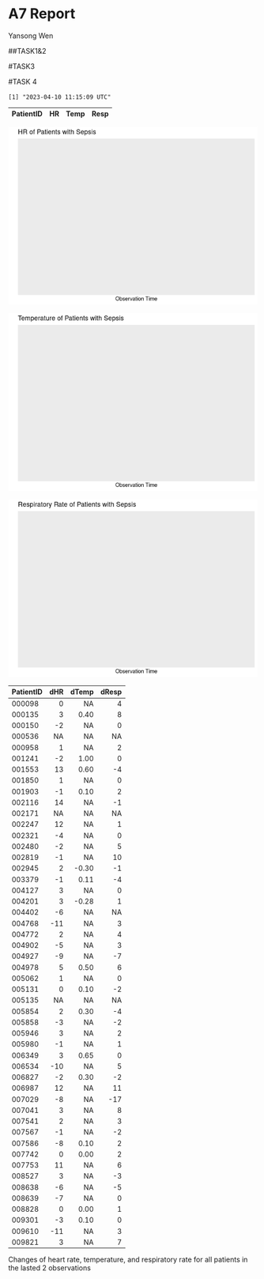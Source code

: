 A7 Report
================
Yansong Wen

\##TASK1&2

\#TASK3

\#TASK 4

    [1] "2023-04-10 11:15:09 UTC"

| PatientID |  HR | Temp | Resp |
|:----------|----:|-----:|-----:|

![](README_files/figure-commonmark/unnamed-chunk-4-1.png)

![](README_files/figure-commonmark/unnamed-chunk-4-2.png)

![](README_files/figure-commonmark/unnamed-chunk-4-3.png)

| PatientID | dHR | dTemp | dResp |
|:----------|----:|------:|------:|
| 000098    |   0 |    NA |     4 |
| 000135    |   3 |  0.40 |     8 |
| 000150    |  -2 |    NA |     0 |
| 000536    |  NA |    NA |    NA |
| 000958    |   1 |    NA |     2 |
| 001241    |  -2 |  1.00 |     0 |
| 001553    |  13 |  0.60 |    -4 |
| 001850    |   1 |    NA |     0 |
| 001903    |  -1 |  0.10 |     2 |
| 002116    |  14 |    NA |    -1 |
| 002171    |  NA |    NA |    NA |
| 002247    |  12 |    NA |     1 |
| 002321    |  -4 |    NA |     0 |
| 002480    |  -2 |    NA |     5 |
| 002819    |  -1 |    NA |    10 |
| 002945    |   2 | -0.30 |    -1 |
| 003379    |  -1 |  0.11 |    -4 |
| 004127    |   3 |    NA |     0 |
| 004201    |   3 | -0.28 |     1 |
| 004402    |  -6 |    NA |    NA |
| 004768    | -11 |    NA |     3 |
| 004772    |   2 |    NA |     4 |
| 004902    |  -5 |    NA |     3 |
| 004927    |  -9 |    NA |    -7 |
| 004978    |   5 |  0.50 |     6 |
| 005062    |   1 |    NA |     0 |
| 005131    |   0 |  0.10 |    -2 |
| 005135    |  NA |    NA |    NA |
| 005854    |   2 |  0.30 |    -4 |
| 005858    |  -3 |    NA |    -2 |
| 005946    |   3 |    NA |     2 |
| 005980    |  -1 |    NA |     1 |
| 006349    |   3 |  0.65 |     0 |
| 006534    | -10 |    NA |     5 |
| 006827    |  -2 |  0.30 |    -2 |
| 006987    |  12 |    NA |    11 |
| 007029    |  -8 |    NA |   -17 |
| 007041    |   3 |    NA |     8 |
| 007541    |   2 |    NA |     3 |
| 007567    |  -1 |    NA |    -2 |
| 007586    |  -8 |  0.10 |     2 |
| 007742    |   0 |  0.00 |     2 |
| 007753    |  11 |    NA |     6 |
| 008527    |   3 |    NA |    -3 |
| 008638    |  -6 |    NA |    -5 |
| 008639    |  -7 |    NA |     0 |
| 008828    |   0 |  0.00 |     1 |
| 009301    |  -3 |  0.10 |     0 |
| 009610    | -11 |    NA |     3 |
| 009821    |   3 |    NA |     7 |

Changes of heart rate, temperature, and respiratory rate for all
patients in the lasted 2 observations
